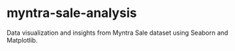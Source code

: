 # myntra-sale-analysis
Data visualization and insights from Myntra Sale dataset using Seaborn and Matplotlib.
